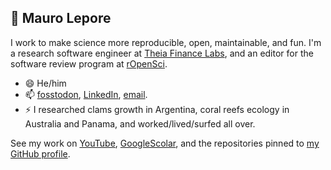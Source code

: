 ## 👋 Mauro Lepore

I work to make science more reproducible, open, maintainable, and fun. I'm a
research software engineer at [Theia Finance Labs](https://theiafinance.org),
and an editor for the software review program at
[rOpenSci](https://ropensci.org/).

* 😄 He/him
* 📫 [fosstodon](https://fosstodon.org/@maurolepore), [LinkedIn](https://www.linkedin.com/in/mauro-lepore/), [email](maurolepore@gmail.com).
* ⚡ I researched clams growth in Argentina, coral reefs ecology in
Australia and Panama, and worked/lived/surfed all over.

See my work on [YouTube](https://www.youtube.com/playlist?list=PLvgdJdJDL-APbB315sB3Lv_2VP2g0ioFO), 
[GoogleScolar](https://scholar.google.com/citations?hl=es&view_op=list_works&gmla=ABOlHixKua72JymO5RwewtuEVyOO5wKJo7WtgS3sSx2SCgxV78eDPKD_Nzy-TsCmchHI4x7Wp-BgJ-HEtprlZP3wfkcjw7sRPw&user=2h7e7g4AAAAJ), and the repositories pinned to [my GitHub profile](https://github.com/maurolepore).
